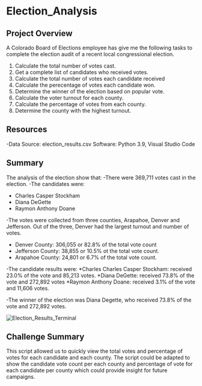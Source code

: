 # Election_Analysis

## Project Overview
A Colorado Board of Elections employee has give me the following tasks to complete the election audit of a recent local congressional election.

1. Calculate the total number of votes cast.
2. Get a complete list of candidates who received votes.
3. Calculate the total number of votes each candidate received
4. Calculate the perecentage of votes each candidate won.
5. Determine the winner of the election based on popular vote.
6. Calculate the voter turnout for each county.
7. Calculate the percentage of votes from each county.
8. Determine the county with the highest turnout. 

## Resources
-Data Source: election_results.csv
Software: Python 3.9, Visual Studio Code

## Summary
The analysis of the election show that:
-There were 369,711 votes cast in the election.
-The candidates were:
  - Charles Casper Stockham
  - Diana DeGette
  - Raymon Anthony Doane

-The votes were collected from three counties, Arapahoe, Denver and Jefferson. Out of the three, Denver had the largest turnout and number of votes. 
  * Denver County: 306,055 or 82.8% of the total vote count
  * Jefferson County: 38,855 or 10.5% ot the total vote count.
  * Arapahoe County: 24,801 or 6.7% of the total vote count.

-The candidate results were: 
  *Charles Charles Casper Stockham: received 23.0% of the vote and 85,213 votes.
  *Diana DeGette: received 73.8% of the vote and 272,892 votes
  *Raymon Anthony Doane: received 3.1% of the vote and 11,606 votes.

-The winner of the election was Diana Degette, who received 73.8% of the vote and 272,892 votes.
  
 ![Election_Results_Terminal](https://user-images.githubusercontent.com/89313168/135915886-4ac5da50-006c-40ea-ab4d-105ed2805cf6.png)

 ## Challenge Summary
 This script allowed us to quickly view the total votes and percentage of votes for each candidate and each county. The script could be adapted to show the candidate 
 vote count per each county and percentage of vote for each candidate per county which could provide insight for future campaigns. 
   
 
 
 
 
 
 


